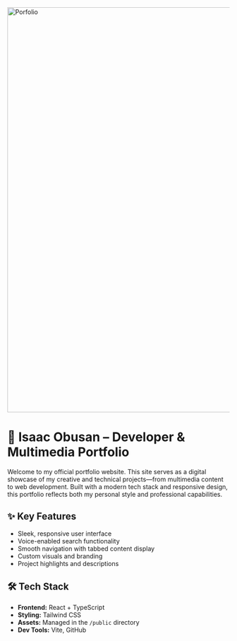 
<img width="1920" height="917" alt="Porfolio" src="https://github.com/user-attachments/assets/3d544052-fd4d-4bca-82f4-f27b4217bb2f" />

# 🚀 Isaac Obusan – Developer & Multimedia Portfolio

Welcome to my official portfolio website. This site serves as a digital showcase of my creative and technical projects—from multimedia content to web development. Built with a modern tech stack and responsive design, this portfolio reflects both my personal style and professional capabilities.

## ✨ Key Features

- Sleek, responsive user interface
- Voice-enabled search functionality
- Smooth navigation with tabbed content display
- Custom visuals and branding
- Project highlights and descriptions

## 🛠️ Tech Stack

- **Frontend:** React + TypeScript
- **Styling:** Tailwind CSS
- **Assets:** Managed in the `/public` directory
- **Dev Tools:** Vite, GitHub
